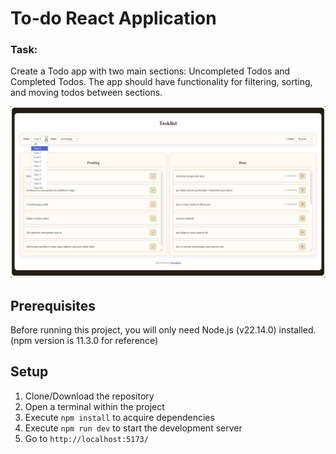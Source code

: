# To-do React Application
### Task: 
Create a Todo app with two main sections: Uncompleted Todos and Completed Todos. The app should have functionality for filtering, sorting, and moving todos between sections.

![Preview](./preview.png)

## Prerequisites

Before running this project, you will only need Node.js (v22.14.0) installed. (npm version is 11.3.0 for reference)

## Setup

1. Clone/Download the repository
2. Open a terminal within the project
3. Execute `npm install` to acquire dependencies
4. Execute `npm run dev` to start the development server
5. Go to `http://localhost:5173/`